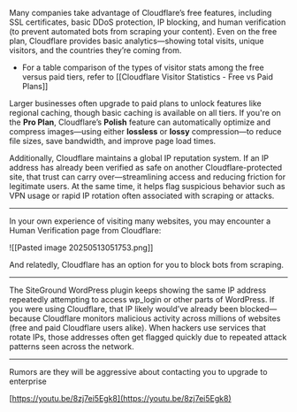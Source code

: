 Many companies take advantage of Cloudflare’s free features, including SSL certificates, basic DDoS protection, IP blocking, and human verification (to prevent automated bots from scraping your content). Even on the free plan, Cloudflare provides basic analytics—showing total visits, unique visitors, and the countries they’re coming from.

- For a table comparison of the types of visitor stats among the free versus paid tiers, refer to [[Cloudflare Visitor Statistics - Free vs Paid Plans]]

Larger businesses often upgrade to paid plans to unlock features like regional caching, though basic caching is available on all tiers. If you're on the **Pro Plan**, Cloudflare’s **Polish** feature can automatically optimize and compress images—using either **lossless** or **lossy** compression—to reduce file sizes, save bandwidth, and improve page load times.

Additionally, Cloudflare maintains a global IP reputation system. If an IP address has already been verified as safe on another Cloudflare-protected site, that trust can carry over—streamlining access and reducing friction for legitimate users. At the same time, it helps flag suspicious behavior such as VPN usage or rapid IP rotation often associated with scraping or attacks.

---

In your own experience of visiting many websites, you may encounter a Human Verification page from Cloudflare:

![[Pasted image 20250513051753.png]]

And relatedly, Cloudflare has an option for you to block bots from scraping.

---

The SiteGround WordPress plugin keeps showing the same IP address repeatedly attempting to access wp_login or other parts of WordPress. If you were using Cloudflare, that IP likely would’ve already been blocked—because Cloudflare monitors malicious activity across millions of websites (free and paid Cloudflare users alike). When hackers use services that rotate IPs, those addresses often get flagged quickly due to repeated attack patterns seen across the network.

---

Rumors are they will be aggressive about contacting you to upgrade to enterprise

[https://youtu.be/8zj7ei5Egk8](https://youtu.be/8zj7ei5Egk8)